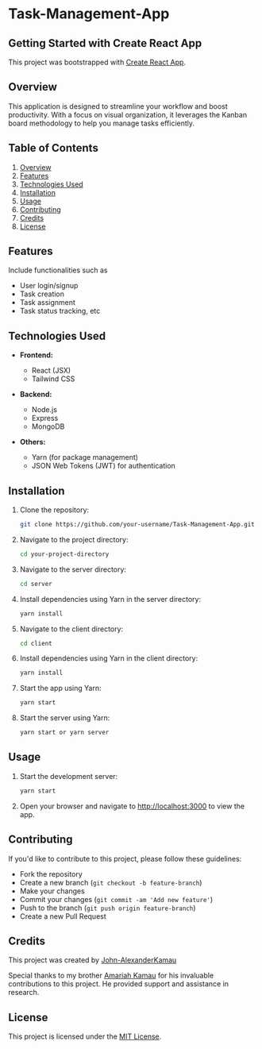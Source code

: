 # Task-Management-App


## Getting Started with Create React App

This project was bootstrapped with [Create React App](https://github.com/facebook/create-react-app).

## Overview

This application is designed to streamline your workflow and boost productivity. With a focus on visual organization, it leverages the Kanban board methodology to help you manage tasks efficiently.

## Table of Contents

1. [Overview](#overview)
2. [Features](#features)
3. [Technologies Used](#technologies-used)
4. [Installation](#installation)
5. [Usage](#usage)
6. [Contributing](#contributing)
7. [Credits](#credits)
8. [License](#license)

## Features

Include functionalities such as 
  - User login/signup
  - Task creation
  - Task assignment
  - Task status tracking, etc

## Technologies Used

- **Frontend:**
  - React (JSX)
  - Tailwind CSS

- **Backend:**
  - Node.js
  - Express
  - MongoDB

- **Others:**
  - Yarn (for package management)
  - JSON Web Tokens (JWT) for authentication

## Installation

1. Clone the repository:
   ```bash
   git clone https://github.com/your-username/Task-Management-App.git
   ```

2. Navigate to the project directory:
   ```bash
   cd your-project-directory
   ```
   
3. Navigate to the server directory:
   ```bash
   cd server
   ```
   
4. Install dependencies using Yarn in the server directory:
   ```bash
   yarn install
   ```
   
5. Navigate to the client directory:
   ```bash
   cd client
   ```
   
6. Install dependencies using Yarn in the client directory:
   ```bash
   yarn install
   ```
   
7. Start the app using Yarn:
   ```bash
   yarn start
   ```
   
8. Start the server using Yarn:
   ```bash
   yarn start or yarn server
   ```

## Usage

1. Start the development server:
   ```bash
   yarn start
   ```

2. Open your browser and navigate to [http://localhost:3000](http://localhost:3000) to view the app.

## Contributing

If you'd like to contribute to this project, please follow these guidelines:
- Fork the repository
- Create a new branch (`git checkout -b feature-branch`)
- Make your changes
- Commit your changes (`git commit -am 'Add new feature'`)
- Push to the branch (`git push origin feature-branch`)
- Create a new Pull Request

## Credits

This project was created by [John-AlexanderKamau](https://www.linkedin.com/in/john-alexander-kamau-301821a5/) 

Special thanks to my brother [Amariah Kamau](https://www.linkedin.com/in/amariah-kamau-3156412a6/) for his invaluable contributions to this project. He provided support and assistance in research.


## License

This project is licensed under the [MIT License](LICENSE).




